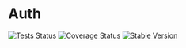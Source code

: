 Auth
====

[![Tests Status](https://github.com/NetCommons3/Auth/actions/workflows/tests.yml/badge.svg?branch=master)](https://github.com/NetCommons3/Auth/actions/workflows/tests.yml)
[![Coverage Status](https://coveralls.io/repos/NetCommons3/Auth/badge.svg?branch=master)](https://coveralls.io/r/NetCommons3/Auth?branch=master)
[![Stable Version](https://img.shields.io/packagist/v/netcommons/auth.svg?label=stable)](https://packagist.org/packages/netcommons/auth)
